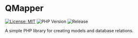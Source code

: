 # QMapper

[![License: MIT](https://img.shields.io/badge/License-MIT-blue.svg)](LICENSE)
![PHP Version](https://img.shields.io/badge/PHP-8.1%2B-blue.svg)
![Release](https://img.shields.io/github/v/release/gokhankurtulus/qmapper.svg)

A simple PHP library for creating models and database relations.